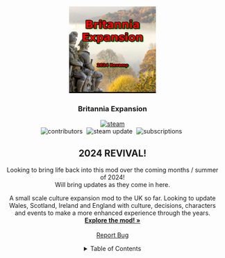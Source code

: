 <!-- PROJECT LOGO -->
<br />
<div align="center">
  <a href="https://github.com/aerh3f01/Britannia_CK3_Revival">
    <img src="britanniaexpansion_updated.png" alt="Logo" height="200">
  </a>


<h3 align="center">Britannia Expansion</h3>
  <div id="subscribe">
    <a href="https://steamcommunity.com/sharedfiles/filedetails/?id=2979045549">
      <img src="https://www.pngmart.com/files/22/Steam-Logo-PNG.png" alt="steam" height="25"/>
    </a>
  <div id="badges">
    <img style="margin-right:5px;" src="https://img.shields.io/github/contributors/aerh3f01/Britannia_CK3_Revival?color=green&style=flat-square" alt="contributors"/>
    <img style="margin-right:5px;" src="https://img.shields.io/steam/update-date/2979045549?color=white&style=flat-square" alt="steam update"/>
    <img style="margin-right:5px;" src="https://img.shields.io/steam/subscriptions/2979045549?color=gold&style=flat-square" alt="subscriptions"/>
  </div>
  <h2>2024 REVIVAL!</h2>
    <p>Looking to bring life back into this mod over the coming months / summer of 2024! <br>
    Will bring updates as they come in here.</p>
    <p align="justified">
    A small scale culture expansion mod to the UK so far. Looking to update Wales, Scotland, Ireland and England with culture, decisions, characters and events to make a more enhanced experience through the years.
    <br />
    <a href="https://github.com/aerh3f01/Britannia_CK3_Revival/tree/main/CulturesExpanded"><strong>Explore the mod! »</strong></a>
    <br />
    <br />
    <a href="https://github.com/aerh3f01/Britannia_CK3_Revival/issues">Report Bug</a>
  </p>
</div>



<!-- TABLE OF CONTENTS -->
<details>
  <summary>Table of Contents</summary>
  <ol>
    <li><a href="#about-the-project">About The Project</a></li>
    <li><a href="https://github.com/aerh3f01/Britannia_CK3_Revival/blob/main/roadmap.md">Roadmap</a></li>
   </ol>
</details>
